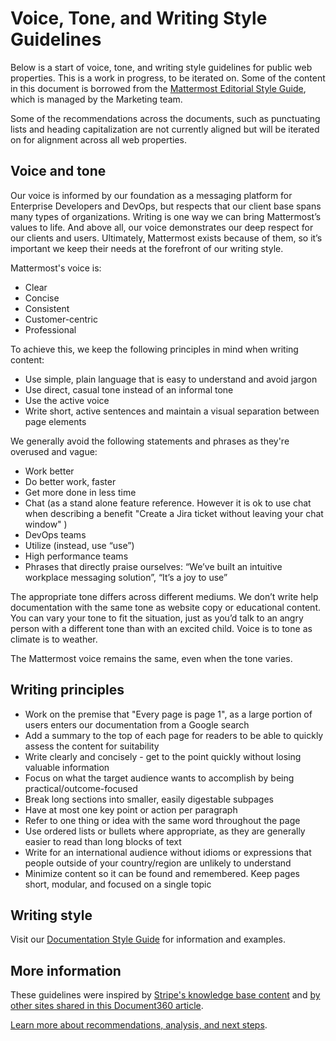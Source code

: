 # Voice, Tone, and Writing Style Guidelines

Below is a start of voice, tone, and writing style guidelines for public web properties. This is a work in progress, to be iterated on. Some of the content in this document is borrowed from the [Mattermost Editorial Style Guide](https://docs.google.com/document/d/1XWjtWdF77qKdxDso_-aC_S1c3E0ohOoxCRL_PIf3pco/edit#), which is managed by the Marketing team.

Some of the recommendations across the documents, such as punctuating lists and heading capitalization are not currently aligned but will be iterated on for alignment across all web properties.

## Voice and tone

Our voice is informed by our foundation as a messaging platform for Enterprise Developers and DevOps, but respects that our client base spans many types of organizations. Writing is one way we can bring Mattermost’s values to life. And above all, our voice demonstrates our deep respect for our clients and users. Ultimately, Mattermost exists because of them, so it’s important we keep their needs at the forefront of our writing style.

Mattermost's voice is:

* Clear
* Concise
* Consistent
* Customer-centric
* Professional

To achieve this, we keep the following principles in mind when writing content:

* Use simple, plain language that is easy to understand and avoid jargon
* Use direct, casual tone instead of an informal tone
* Use the active voice
* Write short, active sentences and maintain a visual separation between page elements

We generally avoid the following statements and phrases as they're overused and vague:

* Work better
* Do better work, faster
* Get more done in less time
* Chat \(as a stand alone feature reference. However it is ok to use chat when describing a benefit "Create a Jira ticket without leaving your chat window" \)
* DevOps teams
* Utilize \(instead, use “use”\)
* High performance teams
* Phrases that directly praise ourselves: “We’ve built an intuitive workplace messaging solution”, “It’s a joy to use”

The appropriate tone differs across different mediums. We don’t write help documentation with the same tone as website copy or educational content. You can vary your tone to fit the situation, just as you’d talk to an angry person with a different tone than with an excited child. Voice is to tone as climate is to weather.

The Mattermost voice remains the same, even when the tone varies.

## Writing principles

* Work on the premise that "Every page is page 1", as a large portion of users enters our documentation from a Google search
* Add a summary to the top of each page for readers to be able to quickly assess the content for suitability
* Write clearly and concisely - get to the point quickly without losing valuable information
* Focus on what the target audience wants to accomplish by being practical/outcome-focused
* Break long sections into smaller, easily digestable subpages
* Have at most one key point or action per paragraph
* Refer to one thing or idea with the same word throughout the page
* Use ordered lists or bullets where appropriate, as they are generally easier to read than long blocks of text
* Write for an international audience without idioms or expressions that people outside of your country/region are unlikely to understand
* Minimize content so it can be found and remembered. Keep pages short, modular, and focused on a single topic

## Writing style

Visit our [Documentation Style Guide](https://handbook.mattermost.com/operations/operations/publishing/publishing-guidelines/voice-tone-and-writing-style-guidelines/documentation-style-guide) for information and examples.

## More information

These guidelines were inspired by [Stripe's knowledge base content](https://document360.io/blog/tear-down-of-stripe-knowledge-base/) and [by other sites shared in this Document360 article](https://document360.io/blog/10-knowledge-base-software-best-practice-examples/).

[Learn more about recommendations, analysis, and next steps](https://docs.google.com/document/d/1LNAgmKKtmRN1T7UCvOgcUbGiFfk8UXqcmCgF80-sVyQ).
